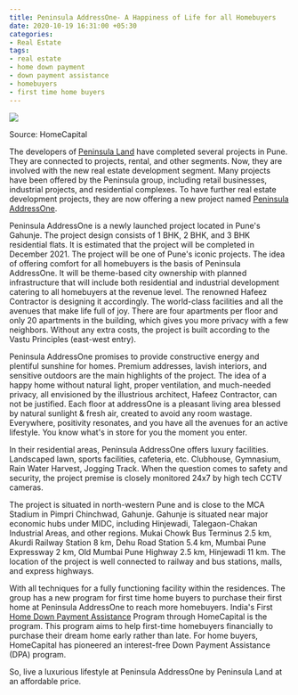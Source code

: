 ```yaml
---
title: Peninsula AddressOne- A Happiness of Life for all Homebuyers
date: 2020-10-19 16:31:00 +05:30
categories:
- Real Estate
tags:
- real estate
- home down payment
- down payment assistance
- homebuyers
- first time home buyers
---
```


**[![](https://lh4.googleusercontent.com/YaS55pFDhBoV51fnxlyFy1BP6ofGy5pCCScJmQzoIPyB3Mw81EaxqBTPB87trfaV7yhEK1J0RdLfxlME98ZLUEmokcv5yAiYCeNAUYwDQR9F2Hla0vuuMdRO4OcjcD5_5C6tulp-)](https://homecapital.in/property/15/peninsula-land-addressone-1-bhk)**

Source: HomeCapital

The developers of [Peninsula Land](https://homecapital.in/offering/developers/Peninsula-Land) have completed several projects in Pune. They are connected to projects, rental, and other segments. Now, they are involved with the new real estate development segment. Many projects have been offered by the Peninsula group, including retail businesses, industrial projects, and residential complexes. To have further real estate development projects, they are now offering a new project named [Peninsula AddressOne](https://homecapital.in/property/15/peninsula-land-addressone-1-bhk).

Peninsula AddressOne is a newly launched project located in Pune's Gahunje. The project design consists of 1 BHK, 2 BHK, and 3 BHK residential flats. It is estimated that the project will be completed in December 2021. The project will be one of Pune's iconic projects. The idea of offering comfort for all homebuyers is the basis of Peninsula AddressOne. It will be theme-based city ownership with planned infrastructure that will include both residential and industrial development catering to all homebuyers at the revenue level. The renowned Hafeez Contractor is designing it accordingly. The world-class facilities and all the avenues that make life full of joy. There are four apartments per floor and only 20 apartments in the building, which gives you more privacy with a few neighbors. Without any extra costs, the project is built according to the Vastu Principles (east-west entry).

Peninsula AddressOne promises to provide constructive energy and plentiful sunshine for homes. Premium addresses, lavish interiors, and sensitive outdoors are the main highlights of the project. The idea of a happy home without natural light, proper ventilation, and much-needed privacy, all envisioned by the illustrious architect, Hafeez Contractor, can not be justified. Each floor at addressOne is a pleasant living area blessed by natural sunlight & fresh air, created to avoid any room wastage. Everywhere, positivity resonates, and you have all the avenues for an active lifestyle. You know what's in store for you the moment you enter.

In their residential areas, Peninsula AddressOne offers luxury facilities. Landscaped lawn, sports facilities, cafeteria, etc. Clubhouse, Gymnasium, Rain Water Harvest, Jogging Track. When the question comes to safety and security, the project premise is closely monitored 24x7 by high tech CCTV cameras.

The project is situated in north-western Pune and is close to the MCA Stadium in Pimpri Chinchwad, Gahunje. Gahunje is situated near major economic hubs under MIDC, including Hinjewadi, Talegaon-Chakan Industrial Areas, and other regions. Mukai Chowk Bus Terminus 2.5 km, Akurdi Railway Station 8 km, Dehu Road Station 5.4 km, Mumbai Pune Expressway 2 km, Old Mumbai Pune Highway 2.5 km, Hinjewadi 11 km. The location of the project is well connected to railway and bus stations, malls, and express highways.

With all techniques for a fully functioning facility within the residences. The group has a new program for first time home buyers to purchase their first home at Peninsula AddressOne to reach more homebuyers. India's First [Home Down Payment Assistance](https://homecapital.in/) Program through HomeCapital is the program. This program aims to help first-time homebuyers financially to purchase their dream home early rather than late. For home buyers, HomeCapital has pioneered an interest-free Down Payment Assistance (DPA) program.

So, live a luxurious lifestyle at Peninsula AddressOne by Peninsula Land at an affordable price.